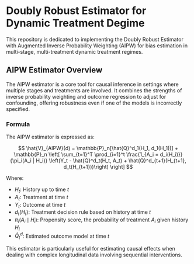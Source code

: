 
# Doubly Robust Estimator for Dynamic Treatment Degime

This repository is dedicated to implementing the Doubly Robust Estimator with Augmented Inverse Probability Weighting (AIPW) for bias estimation in multi-stage, multi-treatment dynamic treatment regimes.

## AIPW Estimator Overview

The AIPW estimator is a core tool for causal inference in settings where multiple stages and treatments are involved. It combines the strengths of inverse probability weighting and outcome regression to adjust for confounding, offering robustness even if one of the models is incorrectly specified.

### Formula

The AIPW estimator is expressed as:


$$
\hat{V}_{AIPW}(d) = \mathbb{P}_n[\hat{Q}^d_1(H_1, d_1(H_1))] + \mathbb{P}_n \left[ \sum_{t=1}^T \prod_{i=1}^t \frac{1_{A_i = d_i(H_i)}}{\pi_i(A_i | H_i)} \left(Y_t - \hat{Q}^d_t(H_t, A_t) + \hat{Q}^d_{t+1}(H_{t+1}, d_t(H_{t+1}))\right) \right]
$$

Where:
- $H_t$: History up to time $t$
- $A_t$: Treatment at time $t$
- $Y_t$: Outcome at time $t$
- $d_t(H_t)$: Treatment decision rule based on history at time $t$
- $\pi_i(A_i \mid H_i)$: Propensity score, the probability of treatment $A_i$ given history $H_i$
- $\hat{Q}^d_t$: Estimated outcome model at time $t$





This estimator is particularly useful for estimating causal effects when dealing with complex longitudinal data involving sequential interventions.
